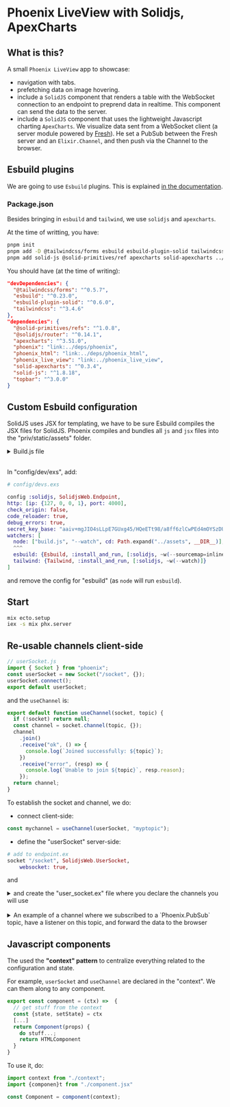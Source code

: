 # Phoenix LiveView with Solidjs, ApexCharts

## What is this?

A small `Phoenix LiveView` app to showcase:

- navigation with tabs.
- prefetching data on image hovering.
- include a `SolidJS` component that renders a table with the WebSocket connection to an endpoint to preprend data in realtime. This component can send the data to the server.
- include a `SolidJS` component that uses the lightweight Javascript charting `ApexCharts`. We visualize data sent from a WebSocket client (a server module powered by [Fresh](https://github.com/bunopnu/fresh)). He set a PubSub between the Fresh server and an `Elixir.Channel`, and then push via the Channel to the browser.

## Esbuild plugins

We are going to use `Esbuild` plugins. This is explained [in the documentation](https://hexdocs.pm/phoenix/asset_management.html#esbuild-plugins).

### Package.json

Besides bringing in `esbuild` and `tailwind`, we use `solidjs` and `apexcharts`.

At the time of writting, you have:

```bash
pnpm init
pnpm add -D @tailwindcss/forms esbuild esbuild-plugin-solid tailwindcss
pnpm add solid-js @solid-primitives/ref apexcharts solid-apexcharts ../deps/phoenix ../deps/phoenix_html ../phoenix_live_view
```

You should have (at the time of writing):

```json
"devDependencies": {
  "@tailwindcss/forms": "^0.5.7",
  "esbuild": "^0.23.0",
  "esbuild-plugin-solid": "^0.6.0",
  "tailwindcss": "^3.4.6"
},
"dependencies": {
  "@solid-primitives/refs": "^1.0.8",
  "@solidjs/router": "^0.14.1",
  "apexcharts": "^3.51.0",
  "phoenix": "link:../deps/phoenix",
  "phoenix_html": "link:../deps/phoenix_html",
  "phoenix_live_view": "link:../phoenix_live_view",
  "solid-apexcharts": "^0.3.4",
  "solid-js": "^1.8.18",
  "topbar": "^3.0.0"
}
```

## Custom Esbuild configuration

SolidJS uses JSX for templating, we have to be sure Esbuild compiles the JSX files for SolidJS.
Phoenix compiles and bundles all `js` and `jsx` files into the "priv/static/assets" folder.

<details>
<summary>Build.js file</summary>

```js
// new file: /assest/build.js

import { context, build } from "esbuild";
import { solidPlugin } from "esbuild-plugin-solid";

const args = process.argv.slice(2);
const watch = args.includes("--watch");
const deploy = args.includes("--deploy");

// Define esbuild options
let opts = {
  entryPoints: ["js/app.js", "js/solidHook.js"],
  bundle: true,
  logLevel: "info",
  target: "es2021",
  outdir: "../priv/static/assets",
  external: ["*.css", "fonts/*", "images/*"],
  loader: { ".js": "jsx", ".svg": "file" },
  plugins: [solidPlugin()],
  nodePaths: ["../deps"],
  format: "esm",
};

if (deploy) {
  opts = {
    ...opts,
    minify: true,
    splitting: true,
  };
  build(opts);
}

if (watch) {
  opts = {
    ...opts,
    sourcemap: "inline",
  };

  context(opts)
    .then((ctx) => (watch ? ctx.watch() : build(opts)))
    .catch((error) => {
      console.log(`Build error: ${error}`);
      process.exit(1);
    });
}
```

</details>
<br/>

In "config/dev/exs", add:

```elixir
# config/devs.exs

config :solidjs, SolidjsWeb.Endpoint,
http: [ip: {127, 0, 0, 1}, port: 4000],
check_origin: false,
code_reloader: true,
debug_errors: true,
secret_key_base: "aaiv+mgJIO4sLLpE7GUxg45/HQeETt98/a8ff6zlCwPEd4mOYSzDU7UEWoLyuzzv",
watchers: [
  node: ["build.js", "--watch", cd: Path.expand("../assets", __DIR__)],
  ^^^
  esbuild: {Esbuild, :install_and_run, [:solidjs, ~w(--sourcemap=inline --watch)]},
  tailwind: {Tailwind, :install_and_run, [:solidjs, ~w(--watch)]}
]
```

and remove the config for "esbuild" (as `node` will run `esbuild`).

## Start

```bash
mix ecto.setup
iex -s mix phx.server
```

## Re-usable channels client-side

```js
// userSocket.js
import { Socket } from "phoenix";
const userSocket = new Socket("/socket", {});
userSocket.connect();
export default userSocket;
```

and the `useChannel` is:

```js
export default function useChannel(socket, topic) {
  if (!socket) return null;
  const channel = socket.channel(topic, {});
  channel
    .join()
    .receive("ok", () => {
      console.log(`Joined successfully: ${topic}`);
    })
    .receive("error", (resp) => {
      console.log(`Unable to join ${topic}`, resp.reason);
    });
  return channel;
}
```

To establish the socket and channel, we do:

- connect client-side:

```js
const mychannel = useChannel(userSocket, "myptopic");
```

- define the "userSocket" server-side:

```elixir
# add to endpoint.ex
socket "/socket", SolidjsWeb.UserSocket,
    websocket: true,
```

and

<details>
<summary> and create the "user_socket.ex" file where you declare the channels you will use </summary>

```elixir
# create user_socket.ex
defmodule SolidjsWeb.UserSocket do
  use Phoenix.Socket

  channel "currency:*", SolidjsWeb.CurrencyChannel

  @impl true
  def connect(_params, socket) do
    {:ok, socket}
  end

  @impl true
  def id(_socket), do: nil
end
```

</details>
<br/>

<details>
<summary> An example of a channel where we subscribed to a `Phoenix.PubSub` topic, have a listener on this topic, and forward the data to the browser</summary>

```elixir
defmodule SolidjsWeb.CurrencyChannel do
  use Phoenix.Channel

  @impl true
  def join("currency:"<>type, _params, socket) do
    topic = "streamer:#{type}"
    :ok = SolidjsWeb.Endpoint.subscribe(topic)

    {:ok, assign(socket, :currency, type)}
  end

  # received FROM the browser, to be saved in the database
  @impl true
  def handle_in("currency:"<>currency,  payload, socket)
      when socket.assigns.currency == currency do
    save_to_db(payload)
    {:noreply, socket}
  end

  @impl true
  # brodcasted FROM the WebSocket client Solidjs.Streamer, then forward TO the browser chartHook via the channel
  def handle_info(%{topic: "streamer:"<>currency, event: "update", payload: payload}, socket)
      when currency == socket.assigns.currency do
    broadcast!(socket, "update", payload)
    {:noreply, socket}
  end

  defp save_to_db(payload) do

  end
end
```

</details>

## Javascript components

The used the **"context" pattern** to centralize everything related to the configuration and state.

For example, `userSocket` and `useChannel` are declared in the "context". We can them along to any component.

```js
export const component = (ctx) =>  {
  // get stuff from the context
  const {state, setState} = ctx
  [...]
  return Component(props) {
    do stuff...;
    return HTMLComponent
  }
}

```

To use it, do:

```js
import context from "./context";
import {componen}t from "./component.jsx"

const Component = component(context);
```
